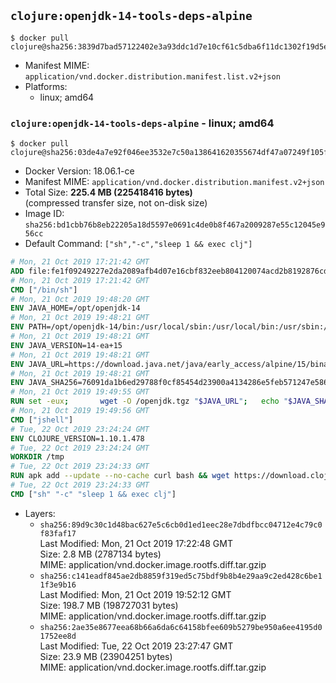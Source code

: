 ## `clojure:openjdk-14-tools-deps-alpine`

```console
$ docker pull clojure@sha256:3839d7bad57122402e3a93ddc1d7e10cf61c5dba6f11dc1302f19d5e875f87e1
```

-	Manifest MIME: `application/vnd.docker.distribution.manifest.list.v2+json`
-	Platforms:
	-	linux; amd64

### `clojure:openjdk-14-tools-deps-alpine` - linux; amd64

```console
$ docker pull clojure@sha256:03de4a7e92f046ee3532e7c50a138641620355674df47a07249f105faa338688
```

-	Docker Version: 18.06.1-ce
-	Manifest MIME: `application/vnd.docker.distribution.manifest.v2+json`
-	Total Size: **225.4 MB (225418416 bytes)**  
	(compressed transfer size, not on-disk size)
-	Image ID: `sha256:bd1cbb76b8eb22205a18d5597e0691c4de0b8f467a2009287e55c12045e956cc`
-	Default Command: `["sh","-c","sleep 1 && exec clj"]`

```dockerfile
# Mon, 21 Oct 2019 17:21:42 GMT
ADD file:fe1f09249227e2da2089afb4d07e16cbf832eeb804120074acd2b8192876cd28 in / 
# Mon, 21 Oct 2019 17:21:42 GMT
CMD ["/bin/sh"]
# Mon, 21 Oct 2019 19:48:20 GMT
ENV JAVA_HOME=/opt/openjdk-14
# Mon, 21 Oct 2019 19:48:21 GMT
ENV PATH=/opt/openjdk-14/bin:/usr/local/sbin:/usr/local/bin:/usr/sbin:/usr/bin:/sbin:/bin
# Mon, 21 Oct 2019 19:48:21 GMT
ENV JAVA_VERSION=14-ea+15
# Mon, 21 Oct 2019 19:48:21 GMT
ENV JAVA_URL=https://download.java.net/java/early_access/alpine/15/binaries/openjdk-14-ea+15_linux-x64-musl_bin.tar.gz
# Mon, 21 Oct 2019 19:48:21 GMT
ENV JAVA_SHA256=76091da1b6ed29788f0cf85454d23900a4134286e5feb571247e5861f618d3cd
# Mon, 21 Oct 2019 19:49:55 GMT
RUN set -eux; 		wget -O /openjdk.tgz "$JAVA_URL"; 	echo "$JAVA_SHA256 */openjdk.tgz" | sha256sum -c -; 	mkdir -p "$JAVA_HOME"; 	tar --extract --file /openjdk.tgz --directory "$JAVA_HOME" --strip-components 1; 	rm /openjdk.tgz; 		java -Xshare:dump; 		java --version; 	javac --version
# Mon, 21 Oct 2019 19:49:56 GMT
CMD ["jshell"]
# Tue, 22 Oct 2019 23:24:24 GMT
ENV CLOJURE_VERSION=1.10.1.478
# Tue, 22 Oct 2019 23:24:24 GMT
WORKDIR /tmp
# Tue, 22 Oct 2019 23:24:33 GMT
RUN apk add --update --no-cache curl bash && wget https://download.clojure.org/install/linux-install-$CLOJURE_VERSION.sh && chmod +x linux-install-$CLOJURE_VERSION.sh && ./linux-install-$CLOJURE_VERSION.sh && clojure -e "(clojure-version)" && apk del curl bash
# Tue, 22 Oct 2019 23:24:33 GMT
CMD ["sh" "-c" "sleep 1 && exec clj"]
```

-	Layers:
	-	`sha256:89d9c30c1d48bac627e5c6cb0d1ed1eec28e7dbdfbcc04712e4c79c0f83faf17`  
		Last Modified: Mon, 21 Oct 2019 17:22:48 GMT  
		Size: 2.8 MB (2787134 bytes)  
		MIME: application/vnd.docker.image.rootfs.diff.tar.gzip
	-	`sha256:c141eadf845ae2db8859f319ed5c75bdf9b8b4e29aa9c2ed428c6be11f3e9b16`  
		Last Modified: Mon, 21 Oct 2019 19:52:12 GMT  
		Size: 198.7 MB (198727031 bytes)  
		MIME: application/vnd.docker.image.rootfs.diff.tar.gzip
	-	`sha256:2ae35e8677eea68b66a6da6c64158bfee609b5279be950a6ee4195d01752ee8d`  
		Last Modified: Tue, 22 Oct 2019 23:27:47 GMT  
		Size: 23.9 MB (23904251 bytes)  
		MIME: application/vnd.docker.image.rootfs.diff.tar.gzip
